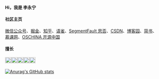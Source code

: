 #### Hi，我是 李永宁

#### 社区主页

[微信公众号](https://gitee.com/liyongning/typora-image-bed/raw/master/202202051901281.jpg)、[掘金](https://juejin.cn/user/1028798616461326)、[知乎](https://www.zhihu.com/people/3-63-67-11)、[语雀](https://www.yuque.com/liyongning-xbmkt/kk2i0g)、[SegmentFault 思否](https://segmentfault.com/u/liyongning_lyn/articles)、[CSDN](https://blog.csdn.net/m0_66439275)、[博客园](https://www.cnblogs.com/liyongning/)、[简书](https://www.jianshu.com/u/83ae8409b409)、[慕课网](https://www.imooc.com/u/index/articles)、[OSCHINA 开源中国](https://www.imooc.com/u/index/articles)

#### 擅长

<div style="display: flex;">
  <img style="width: 20px;" src="https://user-images.githubusercontent.com/26913352/160049844-e85b3443-12c3-44f2-97df-5f8c2e0e0972.png" alt="JS" />
  <img style="width: 20px;" src="https://user-images.githubusercontent.com/26913352/160049865-ba1bc1a0-ac23-4f7b-a2e3-c73e83547608.png" alt="Vue" />
  <img style="width: 20px;" src="https://user-images.githubusercontent.com/26913352/160049976-4c22b4bd-4d5a-4bbf-b277-d8fe5330eaea.png" alt="TS" />
  <img style="width: 20px;" src="https://user-images.githubusercontent.com/26913352/160050021-40536ae1-152c-4a2a-a74d-3cbd15e4dbf0.png" alt="uni-app" />
  <img style="width: 20px;" src="https://user-images.githubusercontent.com/26913352/160050402-04f375bd-4ca7-40c1-bd4a-f2edfa67542a.png" alt="node.js" />
</div>

<div style="width: 100%; height: 5px;">&nbsp;</div>

[![Anurag's GitHub stats](https://github-readme-stats.vercel.app/api?username=liyongning)](https://github.com/anuraghazra/github-readme-stats)

